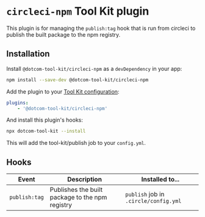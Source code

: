 # `circleci-npm` Tool Kit plugin

This plugin is for managing the `publish:tag` hook that is run from circleci to publish the built package to the npm registry.

## Installation

Install `@dotcom-tool-kit/circleci-npm` as a `devDependency` in your app:

```sh
npm install --save-dev @dotcom-tool-kit/circleci-npm
```

Add the plugin to your [Tool Kit configuration](https://github.com/financial-times/dotcom-tool-kit/blob/main/readme.md#configuration):

```yaml
plugins:
	- '@dotcom-tool-kit/circleci-npm'
```

And install this plugin's hooks:

```sh
npx dotcom-tool-kit --install
```

This will add the tool-kit/publish job to your `config.yml`.

## Hooks

| Event | Description | Installed to...|
|-|-|-|
| `publish:tag` | Publishes the built package to the npm registry | `publish` job in `.circle/config.yml`  |

